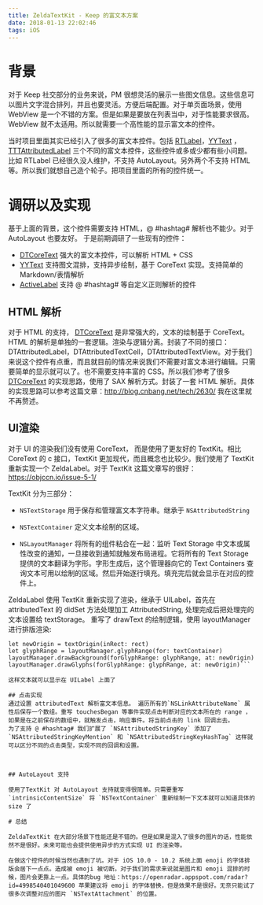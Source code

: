 ```yaml
---
title: ZeldaTextKit - Keep 的富文本方案
date: 2018-01-13 22:02:46
tags: iOS
---
```


# 背景
对于 Keep 社交部分的业务来说，PM 很想灵活的展示一些图文信息。这些信息可以图片文字混合排列，并且也要灵活。方便后端配置。对于单页面场景，使用 WebView 是一个不错的方案。但是如果是要放在列表当中，对于性能要求很高。WebView 就不太适用。所以就需要一个高性能的显示富文本的控件。  

当时项目里面其实已经引入了很多的富文本控件。包括 [RTLabel](https://github.com/honcheng/RTLabel)，[YYText](https://github.com/ibireme/YYText) ，[TTTAttributedLabel](https://github.com/TTTAttributedLabel/TTTAttributedLabel)  三个不同的富文本控件，这些控件或多或少都有些小问题。比如 RTLabel 已经很久没人维护，不支持 AutoLayout。另外两个不支持 HTML等。所以我们就想自己造个轮子。把项目里面的所有的控件统一。

# 调研以及实现
基于上面的背景，这个控件需要支持 HTML，@ #hashtag# 解析也不能少。对于 AutoLayout 也要友好。 于是前期调研了一些现有的控件：
- [DTCoreText](https://github.com/Cocoanetics/DTCoreText) 强大的富文本控件，可以解析 HTML + CSS
- [YYText](https://github.com/ibireme/YYText) 支持图文混排，支持异步绘制，基于 CoreText 实现。支持简单的 Markdown/表情解析
- [ActiveLabel](https://github.com/optonaut/ActiveLabel.swift) 支持 @ #hashtag# 等自定义正则解析的控件


## HTML 解析

对于 HTML 的支持， [DTCoreText](https://github.com/Cocoanetics/DTCoreText) 是非常强大的，文本的绘制基于 CoreText。HTML 的解析是单独的一套逻辑。渲染与逻辑分离。封装了不同的接口：DTAttributedLabel，DTAttributedTextCell，DTAttributedTextView。对于我们来说这个控件有点重，而且就目前的情况来说我们不需要对富文本进行编辑。只需要简单的显示就可以了。也不需要支持丰富的 CSS。所以我们参考了很多 [DTCoreText](https://github.com/Cocoanetics/DTCoreText) 的实现思路，使用了 SAX 解析方式。封装了一套 HTML 解析。具体的实现思路可以参考这篇文章：http://blog.cnbang.net/tech/2630/  我在这里就不再赘述。



## UI渲染
对于 UI 的渲染我们没有使用 CoreText， 而是使用了更友好的 TextKit。相比CoreText 的 c 接口，TextKit 更加现代，而且概念也比较少。我们使用了 TextKit 重新实现一个  ZeldaLabel。对于 TextKit 这篇文章写的很好：https://objccn.io/issue-5-1/

TextKit 分为三部分：
- `NSTextStorage` 用于保存和管理富文本字符串。继承于 `NSAttributedString`

- `NSTextContainer` 定义文本绘制的区域。

- `NSLayoutManager` 将所有的组件粘合在一起：监听 Text Storage 中文本或属性改变的通知，一旦接收到通知就触发布局进程。它将所有的 Text Storage 提供的文本翻译为字形。字形生成后，这个管理器向它的 Text Containers 查询文本可用以绘制的区域。然后开始逐行填充。填充完后就会显示在对应的控件上。

ZeldaLabel 使用 TextKit 重新实现了渲染，继承于 UILabel，首先在 attributedText 的 didSet 方法处理加工 AttributedString, 处理完成后把处理完的文本设置给 textStorage。
重写了 drawText 的绘制逻辑，使用 layoutManager 进行排版渲染:
```textContainer.size = rect.size
let newOrigin = textOrigin(inRect: rect)
let glyphRange = layoutManager.glyphRange(for: textContainer)
layoutManager.drawBackground(forGlyphRange: glyphRange, at: newOrigin)
layoutManager.drawGlyphs(forGlyphRange: glyphRange, at: newOrigin)```

这样文本就可以显示在 UILabel 上面了

## 点击实现
通过设置 attributedText 解析富文本信息。 遍历所有的`NSLinkAttributeName` 属性后保存一个数组。重写 touchesBegan 等事件实现点击判断对应的文本所在的 range ，如果是在之前保存的数组中，就触发点击，响应事件。将当前点击的 link 回调出去。  
为了支持 @ #hashtag# 我们扩展了 `NSAttributedStringKey` 添加了`NSAttributedStringKeyMention` 和 `NSAttributedStringKeyHashTag` 这样就可以区分不同的点击类型，实现不同的回调和设置。



## AutoLayout 支持

使用了TextKit 对 AutoLayout 支持就变得很简单。只需要重写 `intrinsicContentSize` 将 `NSTextContainer` 重新绘制一下文本就可以知道具体的 size 了

# 总结

ZeldaTextKit 在大部分场景下性能还是不错的。但是如果是混入了很多的图片的话，性能依然不是很好。未来可能也会提供使用异步的方式实现 UI 的渲染等。

在做这个控件的时候当然也遇到了坑。对于 iOS 10.0 - 10.2 系统上面 emoji 的字体排版会居下一点点。造成被 emoji 被切断。对于我们的需求来说就是图片和 emoji 混排的时候，图片会更靠上一点。具体的bug 地址：https://openradar.appspot.com/radar?id=4998540401049600 苹果建议将 emoji 的字体替换，但是效果不是很好。无奈只能试了很多次调整对应的图片 `NSTextAttachment` 的位置。


